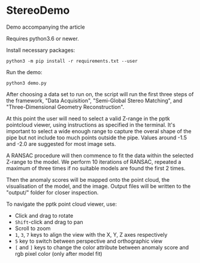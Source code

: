 # StereoDemo
Demo accompanying the article

Requires python3.6 or newer.

Install necessary packages:

    python3 -m pip install -r requirements.txt --user

Run the demo:

    python3 demo.py

After choosing a data set to run on, the script will run the first three steps of the framework, "Data Acquisition", "Semi-Global Stereo Matching", and "Three-Dimensional Geometry Reconstruction".

At this point the user will need to select a valid Z-range in the pptk pointcloud viewer, using instructions as specified in the terminal.
It's important to select a wide enough range to capture the overal shape of the pipe but not include too much points outside the pipe. Values around -1.5 and -2.0 are suggested for most image sets.

A RANSAC procedure will then commence to fit the data within the selected Z-range to the model.
We perform 10 iterations of RANSAC, repeated a maximum of three times if no suitable models are found the first 2 times.

Then the anomaly scores will be mapped onto the point cloud, the visualisation of the model, and the image.
Output files will be written to the "output/" folder for closer inspection.

To navigate the pptk point cloud viewer, use:

* Click and drag to rotate
* `Shift`-click and drag to pan
* Scroll to zoom
* `1`, `3`, `7` keys to align the view with the X, Y, Z axes respectively
* `5` key to switch between perspective and orthographic view
* `[` and `]` keys to change the color attribute between anomaly score and rgb pixel color (only after model fit)
